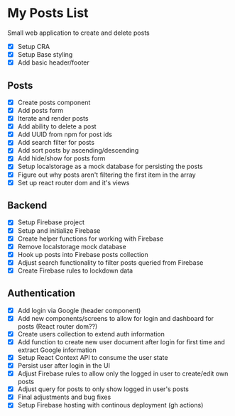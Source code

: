 # My Posts List

Small web application to create and delete posts

- [x] Setup CRA
- [x] Setup Base styling
- [x] Add basic header/footer

## Posts

- [x] Create posts component
- [x] Add posts form
- [x] Iterate and render posts
- [x] Add ability to delete a post
- [x] Add UUID from npm for post ids
- [x] Add search filter for posts
- [x] Add sort posts by ascending/descending
- [x] Add hide/show for posts form
- [x] Setup localstorage as a mock database for persisting the posts
- [x] Figure out why posts aren't filtering the first item in the array
- [x] Set up react router dom and it's views

## Backend

- [x] Setup Firebase project
- [x] Setup and initialize Firebase
- [x] Create helper functions for working with Firebase
- [x] Remove localstorage mock database
- [x] Hook up posts into Firebase posts collection
- [x] Adjust search functionality to filter posts queried from Firebase
- [x] Create Firebase rules to lockdown data

## Authentication

- [x] Add login via Google (header component)
- [x] Add new components/screens to allow for login and dashboard for posts (React router dom??)
- [x] Create users collection to extend auth information
- [x] Add function to create new user document after login for first time and extract Google information
- [x] Setup React Context API to consume the user state
- [x] Persist user after login in the UI
- [x] Adjust Firebase rules to allow only the logged in user to create/edit own posts
- [x] Adjust query for posts to only show logged in user's posts
- [x] Final adjustments and bug fixes
- [x] Setup Firebase hosting with continous deployment (gh actions)
